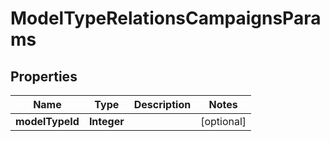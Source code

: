 
# ModelTypeRelationsCampaignsParams

## Properties
Name | Type | Description | Notes
------------ | ------------- | ------------- | -------------
**modelTypeId** | **Integer** |  |  [optional]



